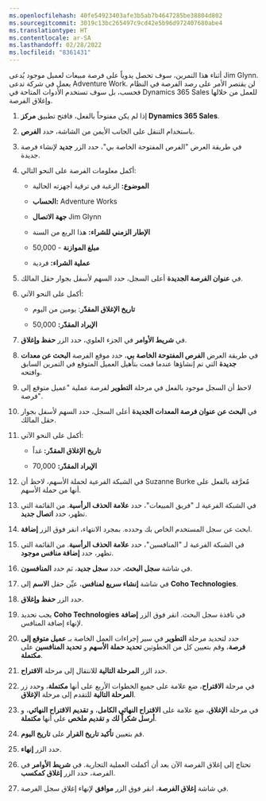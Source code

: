 ```yaml
---
ms.openlocfilehash: 40fe54923403afe3b5ab7b4647285be38804d802
ms.sourcegitcommit: 3019c13bc265497c9cd42e5b96d972407680abe4
ms.translationtype: HT
ms.contentlocale: ar-SA
ms.lasthandoff: 02/28/2022
ms.locfileid: "8361431"
---
```

أثناء هذا التمرين، سوف تحصل يدوياً على فرصة مبيعات لعميل موجود يُدعى Jim Glynn. يعمل في شركة تدعى Adventure Work. لن يقتصر الأمر على رصد الفرصة في النظام فحسب، بل سوف تستخدم الأدوات المتاحة في Dynamics 365 Sales للعمل من خلالها وإغلاق الفرصة. 

1. إذا لم يكن مفتوحاً بالفعل، فافتح تطبيق **مركز Dynamics 365 Sales**. 

2. باستخدام التنقل على الجانب الأيمن من الشاشة، حدد **الفرص**. 

3. في طريقة العرض "الفرص المفتوحة الخاصة بي"، حدد الزر **جديد** لإنشاء فرصة جديدة.

4. أكمل معلومات الفرصة على النحو التالي:

    - **الموضوع:** الرغبة في ترقية أجهزته الحالية

    - **الحساب:** Adventure Works

    - **جهة الاتصال** Jim Glynn

    - **الإطار الزمني للشراء:** هذا الربع من السنة

    - **مبلغ الموازنة** - ‏50,000

    - **عملية الشراء:** فردية

5. في **عنوان الفرصة الجديدة** أعلى السجل، حدد السهم لأسفل بجوار حقل المالك. 

6. أكمل على النحو الآتي:

    - **تاريخ الإغلاق المقدّر**: يومين من اليوم

    - **الإيراد المقدّر:** ‏50,000

7. في **شريط الأوامر** في الجزء العلوي، حدد الزر **حفظ وإغلاق**. 

8. في طريقة العرض **الفرص المفتوحة الخاصة بي**، حدد موقع الفرصة **البحث عن معدات جديدة** التي تم إنشاؤها عندما قمت بتأهيل العميل المتوقع في التمرين السابق وافتحه. 

9. لاحظ أن السجل موجود بالفعل في مرحلة **التطوير** لفرصة عملية "عميل متوقع إلى فرصة". 

10. في **البحث عن عنوان فرصة المعدات الجديدة** أعلى السجل، حدد السهم لأسفل بجوار حقل المالك. 

11. أكمل على النحو الآتي:

    - **‏‫تاريخ الإغلاق المقدّر:‬** غداً

    - **الإيراد المقدّر:** ‏70,000

12. في الشبكة الفرعية لحملة الأسهم، لاحظ أن Suzanne Burke مُعرَّفة بالفعل على أنها من حملة الأسهم. 

13. في الشبكة الفرعية لـ "فريق المبيعات"، حدد **علامة الحذف الرأسية**. من القائمة التي تظهر، حدد **اتصال جديد**. 

14. ابحث عن سجل المستخدم الخاص بك وحدده. بمجرد الانتهاء، انقر فوق الزر **إضافة**. 

15. في الشبكة الفرعية لـ "المنافسين"، حدد **علامة الحذف الرأسية**. من القائمة التي تظهر، حدد **إضافة منافس موجود**. 

16. في شاشة **سجل البحث**، حدد **سجل جديد**، ثم حدد **المنافسون**.

17. في شاشة **إنشاء سريع لمنافس**، عيِّن حقل **الاسم** إلى **Coho Technologies**.

18. حدد الزر **حفظ وإغلاق**.

19. يجب تحديد **Coho Technologies** في نافذة سجل البحث. انقر فوق الزر **إضافة** لإنهاء إضافة المنافس. 

20. حدد لتحديد مرحلة **التطوير** في سير إجراءات العمل الخاصة بـ **عميل متوقع إلى فرصة**، وقم بتعيين كل من الخطوتين **تحديد حملة الأسهم** و **تحديد المنافسين** على **مكتملة**. 

21. حدد الزر **المرحلة التالية** للانتقال إلى مرحلة **الاقتراح**.

22. في مرحلة **الاقتراح**، ضع علامة على جميع الخطوات الأربع على أنها **مكتملة**، وحدد زر **المرحلة التالية** للتقدم إلى مرحلة **الإغلاق**. 

23. في مرحلة **الإغلاق**، ضع علامة على **الاقتراح النهائي الكامل**، و **تقديم الاقتراح النهائي**، و **أرسل شكراً لك** و **تقديم ملخص** على أنها **مكتملة**. 

24. قم بتعيين **تأكيد تاريخ القرار** على **تاريخ اليوم**. 

25. حدد الزر **إنهاء**. 

26. تحتاج إلى إغلاق الفرصة الآن بعد أن أكملت العملية التجارية. في **شريط الأوامر** في الفرصة، حدد الزر **إغلاق كمكسب**. 

27. في شاشة **إغلاق الفرصة**، انقر فوق الزر **موافق** لإنهاء إغلاق سجل الفرصة. 
